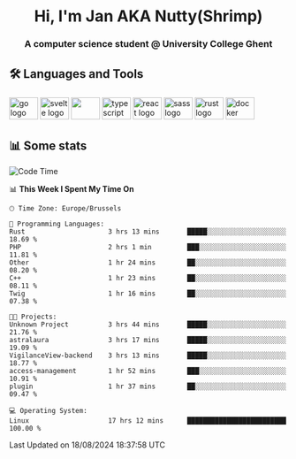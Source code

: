 <h1 align="center">Hi, I'm Jan AKA Nutty(Shrimp)</h1>
<h3 align="center">A computer science student @ University College Ghent</h3>

<h2 align="left">🛠️ Languages and Tools</h2>

###

<div align="left">
  <img src="https://cdn.jsdelivr.net/gh/devicons/devicon/icons/go/go-original.svg" height="40" width="52" alt="go logo"  />
  <img src="https://cdn.jsdelivr.net/gh/devicons/devicon@latest/icons/svelte/svelte-original.svg"  height="40" width="52" alt="svelte logo" />
  <img src="https://cdn.jsdelivr.net/gh/devicons/devicon@latest/icons/tailwindcss/tailwindcss-original.svg" height="40" width="52" />
  <img src="https://cdn.jsdelivr.net/gh/devicons/devicon/icons/typescript/typescript-original.svg" height="40" width="52" alt="typescript logo"  />
  <img src="https://cdn.jsdelivr.net/gh/devicons/devicon/icons/react/react-original.svg" height="40" width="52" alt="react logo"  />
  <img src="https://cdn.jsdelivr.net/gh/devicons/devicon/icons/sass/sass-original.svg" height="40" width="52" alt="sass logo"  />
  <img src="https://cdn.jsdelivr.net/gh/devicons/devicon@latest/icons/rust/rust-original.svg" height="40" width="52" alt="rust logo" />
  <img src="https://cdn.jsdelivr.net/gh/devicons/devicon/icons/docker/docker-original.svg" height="40" width="52" alt="docker logo"  />
</div>

<h2>📊 Some stats</h2>

<!--START_SECTION:waka-->
![Code Time](http://img.shields.io/badge/Code%20Time-4%2C845%20hrs%2050%20mins-blue)

📊 **This Week I Spent My Time On** 

```text
🕑︎ Time Zone: Europe/Brussels

💬 Programming Languages: 
Rust                     3 hrs 13 mins       █████░░░░░░░░░░░░░░░░░░░░   18.69 % 
PHP                      2 hrs 1 min         ███░░░░░░░░░░░░░░░░░░░░░░   11.81 % 
Other                    1 hr 24 mins        ██░░░░░░░░░░░░░░░░░░░░░░░   08.20 % 
C++                      1 hr 23 mins        ██░░░░░░░░░░░░░░░░░░░░░░░   08.11 % 
Twig                     1 hr 16 mins        ██░░░░░░░░░░░░░░░░░░░░░░░   07.38 % 

🐱‍💻 Projects: 
Unknown Project          3 hrs 44 mins       █████░░░░░░░░░░░░░░░░░░░░   21.76 % 
astralaura               3 hrs 17 mins       █████░░░░░░░░░░░░░░░░░░░░   19.09 % 
VigilanceView-backend    3 hrs 13 mins       █████░░░░░░░░░░░░░░░░░░░░   18.77 % 
access-management        1 hr 52 mins        ███░░░░░░░░░░░░░░░░░░░░░░   10.91 % 
plugin                   1 hr 37 mins        ██░░░░░░░░░░░░░░░░░░░░░░░   09.47 % 

💻 Operating System: 
Linux                    17 hrs 12 mins      █████████████████████████   100.00 % 
```


 Last Updated on 18/08/2024 18:37:58 UTC
<!--END_SECTION:waka-->
